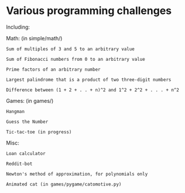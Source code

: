 # Various programming challenges
Including:

Math: (in simple/math/)

    Sum of multiples of 3 and 5 to an arbitrary value

    Sum of Fibonacci numbers from 0 to an arbitrary value
    
    Prime factors of an arbitrary number
    
    Largest palindrome that is a product of two three-digit numbers
    
    Difference between (1 + 2 + . . + n)^2 and 1^2 + 2^2 + . . . + n^2
    
Games: (in games/)
    
    Hangman
    
    Guess the Number
    
    Tic-tac-toe (in progress)
    
Misc: 
    
    Loan calculator
    
    Reddit-bot
    
    Newton's method of approximation, for polynomials only
    
    Animated cat (in games/pygame/catomotive.py)
    
